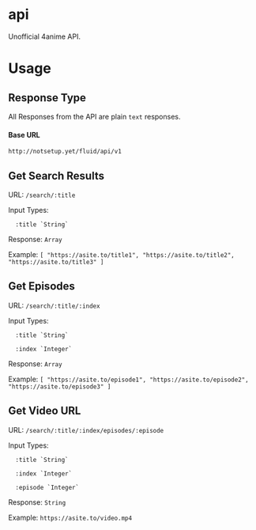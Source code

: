 # api
Unofficial 4anime API.

# Usage
## Response Type

All Responses from the API are plain `text` responses.

#### Base URL
```http://notsetup.yet/fluid/api/v1```

## Get Search Results

URL: ```/search/:title```

Input Types: 

      :title `String`
      
Response: `Array`

Example: `[ "https://asite.to/title1", "https://asite.to/title2", "https://asite.to/title3" ]`


## Get Episodes

URL: ```/search/:title/:index```

Input Types: 

      :title `String`
      
      :index `Integer`
      
Response: `Array`

Example: `[ "https://asite.to/episode1", "https://asite.to/episode2", "https://asite.to/episode3" ]`


## Get Video URL

URL: ```/search/:title/:index/episodes/:episode```

Input Types: 

      :title `String`
      
      :index `Integer`
      
      :episode `Integer`
      
Response: `String`

Example: `https://asite.to/video.mp4`
